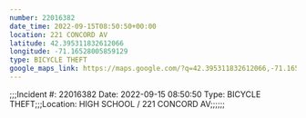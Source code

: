 ```yaml
---
number: 22016382
date_time: 2022-09-15T08:50:50+00:00
location: 221 CONCORD AV
latitude: 42.395311832612066
longitude: -71.16528005859129
type: BICYCLE THEFT
google_maps_link: https://maps.google.com/?q=42.395311832612066,-71.16528005859129
---
```


;;;Incident #: 22016382  Date: 2022-09-15 08:50:50   Type: BICYCLE THEFT;;;Location: HIGH SCHOOL / 221 CONCORD AV;;;;;;
